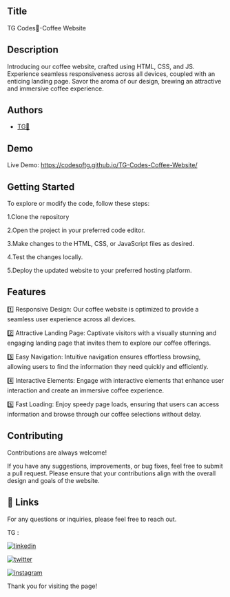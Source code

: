 
## Title

TG Codes💛-Coffee Website
## Description 

Introducing our coffee website, crafted using HTML, CSS, and JS. Experience seamless responsiveness across all devices, coupled with an enticing landing page. Savor the aroma of our design, brewing an attractive and immersive coffee experience.
## Authors

- [TG💛](https://www.github.com/codesofTG) 


## Demo

Live Demo:  https://codesoftg.github.io/TG-Codes-Coffee-Website/
    

## Getting Started

To explore or modify the code, follow these steps:

1.Clone the repository

2.Open the project in your preferred code editor.

3.Make changes to the HTML, CSS, or JavaScript files as desired.

4.Test the changes locally.

5.Deploy the updated website to your preferred hosting platform.


## Features

1️⃣ Responsive Design: Our coffee website is optimized to provide a seamless user experience across all devices.

2️⃣ Attractive Landing Page: Captivate visitors with a visually stunning and engaging landing page that invites them to explore our coffee offerings.

3️⃣ Easy Navigation: Intuitive navigation ensures effortless browsing, allowing users to find the information they need quickly and efficiently.

4️⃣ Interactive Elements: Engage with interactive elements that enhance user interaction and create an immersive coffee experience.

5️⃣ Fast Loading: Enjoy speedy page loads, ensuring that users can access information and browse through our coffee selections without delay.





## Contributing

Contributions are always welcome!

If you have any suggestions, improvements, or bug fixes, feel free to submit a pull request. Please ensure that your contributions align with the overall design and goals of the website. 


## 🔗 Links

For any questions or inquiries, please feel free to reach out. 

TG :

[![linkedin](https://img.shields.io/badge/linkedin-0A66C2?style=for-the-badge&logo=linkedin&logoColor=white)](https://www.linkedin.com/in/tg2691/)


[![twitter](https://img.shields.io/badge/twitter-1DA1F2?style=for-the-badge&logo=twitter&logoColor=white)](https://twitter.com/tg_262001)

[![instagram](https://img.shields.io/badge/instagram-E4405F?style=for-the-badge&logo=instagram&logoColor=white)](https://instagram.com/_tg.26_)


Thank you for visiting the page!
